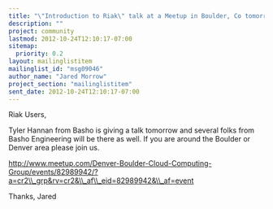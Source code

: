```yaml
---
title: "\"Introduction to Riak\" talk at a Meetup in Boulder, Co tomorrow"
description: ""
project: community
lastmod: 2012-10-24T12:10:17-07:00
sitemap:
  priority: 0.2
layout: mailinglistitem
mailinglist_id: "msg09046"
author_name: "Jared Morrow"
project_section: "mailinglistitem"
sent_date: 2012-10-24T12:10:17-07:00
---
```



Riak Users,

Tyler Hannan from Basho is giving a talk tomorrow and several folks from
Basho Engineering will be there as well. If you are around the Boulder or
Denver area please join us.

http://www.meetup.com/Denver-Boulder-Cloud-Computing-Group/events/82989942/?a=cr2\\_grp&rv=cr2&\\_af\\_eid=82989942&\\_af=event

Thanks,
Jared
